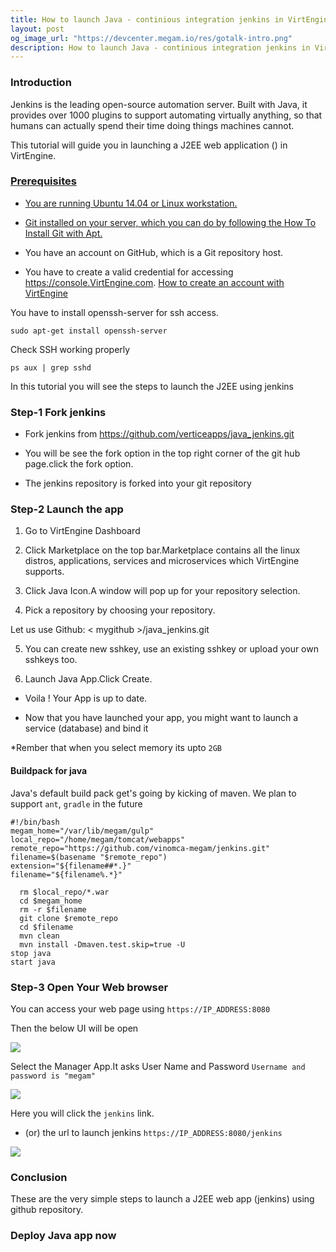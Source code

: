 ```yaml
---
title: How to launch Java - continious integration jenkins in VirtEngine
layout: post
og_image_url: "https://devcenter.megam.io/res/gotalk-intro.png"
description: How to launch Java - continious integration jenkins in VirtEngine
---
```


### **Introduction**

Jenkins is the leading open-source automation server. Built with Java, it provides over 1000 plugins to support automating virtually anything, so that humans can actually spend their time doing things machines cannot.

This tutorial will guide you in launching a J2EE web application () in VirtEngine.

<a href="https://console.VirtEngine.com" target="_blank">
 


### **Prerequisites**

* You are running Ubuntu 14.04 or Linux workstation.

* Git installed on your server, which you can do by following the [How To Install Git with Apt.](https://www.digitalocean.com/community/tutorials/how-to-install-git-on-ubuntu-14-04)

* You have an account on GitHub, which is a Git repository host.

* You have to create a valid credential for accessing https://console.VirtEngine.com. [How to create an account with VirtEngine](https://devcenter.megam.io/2016/05/27/how-to-launch-ubuntu/)

You have to install openssh-server for ssh access.

	sudo apt-get install openssh-server

Check SSH working properly

	ps aux | grep sshd

In this tutorial you will see the steps to launch the J2EE using jenkins

### Step-1 Fork jenkins

* Fork jenkins from https://github.com/verticeapps/java_jenkins.git

* You will be see the fork option in the top right corner of the git hub page.click the fork option.

* The jenkins repository is forked into your git repository


### Step-2 Launch the app
1. Go to VirtEngine Dashboard

2. Click Marketplace on the top bar.Marketplace contains all the linux distros, applications, services and microservices which VirtEngine supports.

3. Click Java Icon.A window will pop up for your repository selection.

4. Pick a repository by choosing your repository.

  Let us use Github: < mygithub >/java_jenkins.git

5. You can create new sshkey, use an existing sshkey or upload your own sshkeys too.

6. Launch Java App.Click Create.

* Voila ! Your App is up to date.

* Now that you have launched your app, you might want to launch a service (database) and bind it

*Rember that when you select memory its upto `2GB`


#### Buildpack for java
Java's default build pack get's going by kicking of maven. We plan to support `ant`, `gradle` in the future

	#!/bin/bash
	megam_home="/var/lib/megam/gulp"
	local_repo="/home/megam/tomcat/webapps"
	remote_repo="https://github.com/vinomca-megam/jenkins.git"
	filename=$(basename "$remote_repo")
	extension="${filename##*.}"
	filename="${filename%.*}"

      rm $local_repo/*.war
      cd $megam_home
      rm -r $filename
      git clone $remote_repo
      cd $filename
      mvn clean
      mvn install -Dmaven.test.skip=true -U
    stop java
    start java



### **Step-3 Open Your Web browser**
  You can access your web page using `https://IP_ADDRESS:8080`

Then the below UI will be open

![](https://devcenter.megam.io/content/images/2016/05/1-2.png)

Select the Manager App.It asks User Name and Password
`Username and password is "megam"`

![](https://devcenter.megam.io/content/images/2016/05/j2.png)

Here you will click the `jenkins` link.
* (or) the url to launch jenkins
`https://IP_ADDRESS:8080/jenkins`

![](https://devcenter.megam.io/content/images/2016/05/j3.png)


### Conclusion

These are the very simple steps to launch a J2EE web app (jenkins) using github repository.


### Deploy Java app now
<a href="https://console.VirtEngine.com" target="_blank">
 
